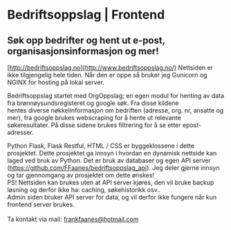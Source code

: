 # Bedriftsoppslag | Frontend
## Søk opp bedrifter og hent ut e-post, organisasjonsinformasjon og mer!
[http://bedriftsoppslag.no](http://www.bedriftsoppslag.no/) Nettsiden er ikke tilgjengelig hele tiden.
Når den er oppe så bruker jeg Gunicorn og NGINX for hosting på lokal server.

Bedriftsoppslag startet med OrgOppslag; en egen modul for henting av data fra brønnøysundsregisteret og google søk. Fra disse kildene <br>
hentes diverse nøkkelinformasjon om bedriften (adresse, org. nr, ansatte og mer), fra google brukes webscraping for å hente ut relevante <br>
søkeresultater. På disse sidene brukes filtrering for å se etter epost-adresser.

Python Flask, Flask Restful, HTML / CSS er byggeklossene i dette prosjektet.
Dette prosjektet ga innsyn i hvordan en dynamisk nettside kan laged ved bruk av Python. Det er bruk av databaser og egen API server (https://github.com/FFaanes/bedriftsoppslag_api).
Jeg deler gjerne innsyn og tar gjennomgang av prosjektet om dette ønskes!<br>
PS! Nettsiden kan brukes uten at API server kjøres, den vil bruke backup løsning og derfor ikke ha: caching, søkehistorikk osv..<br>
Admin siden bruker API server for data, og vil derfor ikke fungere når kun frontend server brukes. <br>
<br>
Ta kontakt via mail: frankfaanes@hotmail.com
